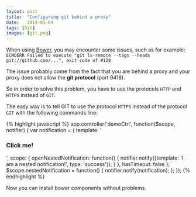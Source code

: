 ```yaml
---
layout: post
title:  "Configuring git behind a proxy"
date:   2014-01-04
tags: [Git]
images: [git.png]
---
```


When using [Bower](http://bower.io/), you may encounter some issues, such as for example:
`ECMDERR Failed to execute "git ls-remote --tags --heads git://github.com/...", exit code of #128`

The issue probably come from the fact that you are behind a proxy and your proxy does not allow the **git protocol** (port 9418).

So in order to solve this problem, you have to use the protocols `HTTP` and `HTTPS` instead of `GIT`.

The easy way is to tell GIT to use the protocol `HTTPS` instead of the protocol `GIT` with the following commands line:

{% highlight javascript %}
app.controller('demoCtrl', function($scope, notifier) {
	var notification = {
		template: '<h3 ng-click="openNestedNotification()">Click me!</h3>',
		scope: {
			openNestedNotification: function() {
				notifier.notify({template: 'I am a nested notification!', type: 'success'});
			}
		},
		hasTimeout: false
	};
	$scope.nestedNotification = function() {
		notifier.notify(notification);
	};
});
{% endhighlight %}

Now you can install bower components without problems.